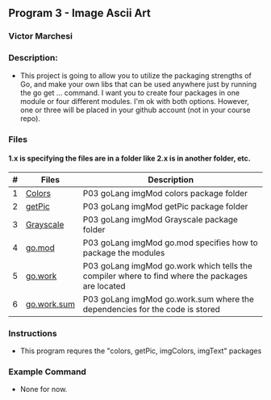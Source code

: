 ## Program 3 - Image Ascii Art
### Victor Marchesi
### Description:

- This project is going to allow you to utilize the packaging strengths of Go, and make your own libs that can be used anywhere just by running the go get ... command. I want you to create four packages in one module or four different modules. I'm ok with both options. However, one or three will be placed in your github account (not in your course repo).


### Files

#### 1.x is specifying the files are in a folder like 2.x is in another folder, etc.

|    #    | Files    | Description                      |
| :---: | -------- | -------------------------------- |
|    1    | [Colors](./Colors/) | P03 goLang imgMod colors package folder |
|    2    | [getPic](./getPic) | P03 goLang imgMod getPic package folder |
|    3    | [Grayscale](./Grayscale) | P03 goLang imgMod Grayscale package folder |
|    4    | [go.mod](./go.mod) | P03 goLang imgMod go.mod specifies how to package the modules |
|    5    | [go.work](./go.work) | P03 goLang imgMod go.work which tells the compiler where to find where the packages are located |
|    6    | [go.work.sum](./go.work.sum) | P03 goLang imgMod go.work.sum where the dependencies for the code is stored |


### Instructions

- This program requres the "colors, getPic, imgColors, imgText" packages

### Example Command

- None for now.
